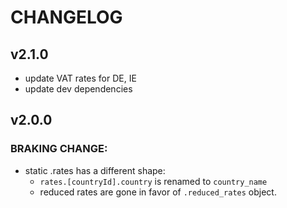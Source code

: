 # CHANGELOG

## v2.1.0
- update VAT rates for DE, IE
- update dev dependencies

## v2.0.0
### BRAKING CHANGE: 
- static .rates has a different shape:
    - `rates.[countryId].country` is renamed to `country_name`
    -  reduced rates are gone in favor of `.reduced_rates` object.
    
